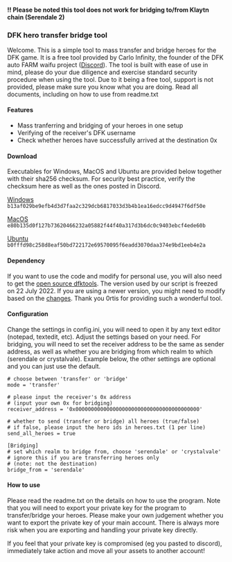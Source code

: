 #### !! Please be noted this tool does not work for bridging to/from Klaytn chain (Serendale 2)


### DFK hero transfer bridge tool

Welcome. This is a simple tool to mass transfer and bridge heroes for the DFK game. It is a free tool provided by Carlo Infinity, the founder of the DFK auto FARM waifu project ([Discord](https://discord.com/invite/4kqXg5nBYe)). The tool is built with ease of use in mind, please do your due diligence and exercise standard security procedure when using the tool. Due to it being a free tool, support is not provided, please make sure you know what you are doing. Read all documents, including on how to use from readme.txt

#### Features

- Mass tranferring and bridging of your heroes in one setup
- Verifying of the receiver's DFK username
- Check whether heroes have successfully arrived at the destination 0x

#### Download

Executables for Windows, MacOS and Ubuntu are provided below together with their sha256 checksum. For security best practice, verify the checksum here as well as the ones posted in Discord.

[Windows](https://github.com/carlo-infinity/DFK_hero_transfer_bridge_tool/blob/main/hero-transfer-wins.zip)  
`b13af029be9efb4d3d7faa2c329dcb6817033d3b4b1ea16edcc9d4947f6df50e`

[MacOS](https://github.com/carlo-infinity/DFK_hero_transfer_bridge_tool/blob/main/hero-transfer-macos.zip)  
`e80b135d0f127b73620466232a05882f44f40a317d3b6dc0c9403ebcf4ede60b`

[Ubuntu](https://github.com/carlo-infinity/DFK_hero_transfer_bridge_tool/blob/main/hero-transfer-ubuntu.zip)  
`b0fffd98c258d8eaf50bd722172e69570095f6eadd3070daa374e9bd1eeb4e2a`


#### Dependency

If you want to use the code and modify for personal use, you will also need to get the [open source dfktools](https://github.com/0rtis/dfktools). The version used by our script is freezed on 22 July 2022. If you are using a newer version, you might need to modify based on the [changes](https://github.com/0rtis/dfktools/commits/master). Thank you 0rtis for providing such a wonderful tool.


#### Configuration

Change the settings in config.ini, you will need to open it by any text editor (notepad, textedit, etc). Adjust the settings based on your need. For bridging, you will need to set the receiver address to be the same as sender address, as well as whether you are bridging from which realm to which (serendale or crystalvale). Example below, the other settings are optional and you can just use the default.

```[Settings]
# choose between 'transfer' or 'bridge'
mode = 'transfer'

# please input the receiver's 0x address
# (input your own 0x for bridging)
receiver_address = '0x0000000000000000000000000000000000000000'

# whether to send (transfer or bridge) all heroes (true/false)
# if false, please input the hero ids in heroes.txt (1 per line)
send_all_heroes = true

[Bridging]
# set which realm to bridge from, choose 'serendale' or 'crystalvale'
# ignore this if you are transferring heroes only
# (note: not the destination)
bridge_from = 'serendale'
```

#### How to use

Please read the readme.txt on the details on how to use the program. Note that you will need to export your private key for the program to transfer/bridge your heroes. Please make your own judgement whether you want to export the private key of your main account. There is always more risk when you are exporting and handling your private key directly. 

If you feel that your private key is compromised (eg you pasted to discord), immediately take action and move all your assets to another account!
